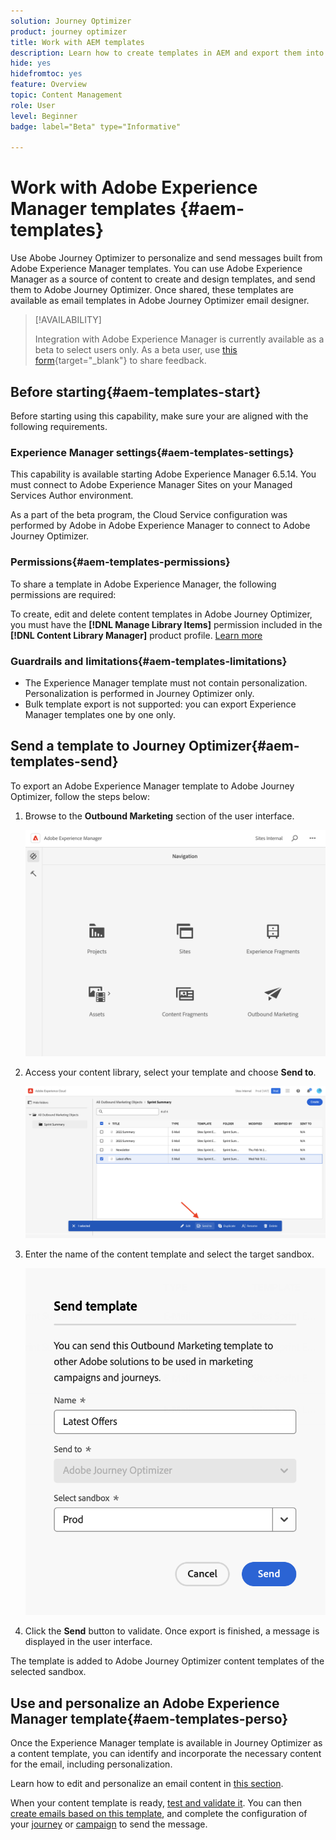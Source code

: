 ```yaml
---
solution: Journey Optimizer
product: journey optimizer
title: Work with AEM templates
description: Learn how to create templates in AEM and export them into Journey Optimizer
hide: yes
hidefromtoc: yes
feature: Overview
topic: Content Management
role: User
level: Beginner
badge: label="Beta" type="Informative"

---
```

# Work with Adobe Experience Manager templates {#aem-templates}

Use Abobe Journey Optimizer to personalize and send messages built from Adobe Experience Manager templates. You can use Adobe Experience Manager as a source of content to create and design templates, and send them to Adobe Journey Optimizer. Once shared, these templates are available as email templates in Adobe Journey Optimizer email designer.

>[!AVAILABILITY]
>
>Integration with Adobe Experience Manager is currently available as a beta to select users only.
> As a beta user, use [this form](https://forms.office.com/pages/responsepage.aspx?id=Wht7-jR7h0OUrtLBeN7O4Wf0cbVTQ3tCpW_unE-w8-JUN1FaNlAzNkhPSUdaSkJXVFRCNTRJNVRFSy4u){target="_blank"} to share feedback.

## Before starting{#aem-templates-start}

Before starting using this capability, make sure your are aligned with the following requirements.

### Experience Manager settings{#aem-templates-settings}

This capability is available starting Adobe Experience Manager 6.5.14. You must connect to Adobe Experience Manager Sites on your Managed Services Author environment.

As a part of the beta program, the Cloud Service configuration was performed by Adobe in Adobe Experience Manager to connect to Adobe Journey Optimizer. 

### Permissions{#aem-templates-permissions}

To share a template in Adobe Experience Manager, the following permissions are required: 

To create, edit and delete content templates in Adobe Journey Optimizer, you must have the **[!DNL Manage Library Items]** permission included in the **[!DNL Content Library Manager]** product profile. [Learn more](../administration/ootb-product-profiles.md#content-library-manager)


### Guardrails and limitations{#aem-templates-limitations}

* The Experience Manager template must not contain personalization. Personalization is performed in Journey Optimizer only.
* Bulk template export is not supported: you can export Experience Manager templates one by one only.

## Send a template to Journey Optimizer{#aem-templates-send}

To export an Adobe Experience Manager template to Adobe Journey Optimizer, follow the steps below:

1. Browse to the **Outbound Marketing** section of the user interface.

    ![](assets/aem-outbound-menu.png)

1. Access your content library, select your template and choose **Send to**.

    ![](assets/aem-send-template.png)

1. Enter the name of the content template and select the target sandbox.

    ![](assets/aem-send-template-settings.png)
    
1. Click the **Send** button to validate. Once export is finished, a message is displayed in the user interface.

The template is added to Adobe Journey Optimizer content templates of the selected sandbox.

## Use and personalize an Adobe Experience Manager template{#aem-templates-perso}

Once the Experience Manager template is available in Journey Optimizer as a content template, you can identify and incorporate the necessary content for the email, including personalization.

Learn how to edit and personalize an email content in [this section](content-from-scratch.md).

When your content template is ready, [test and validate it](content-templates.md#test-template). You can then [create emails based on this template](email-templates.md), and complete the configuration of your [journey](../building-journeys/journey-gs.md) or [campaign](../campaigns/create-campaign.md) to send the message.

